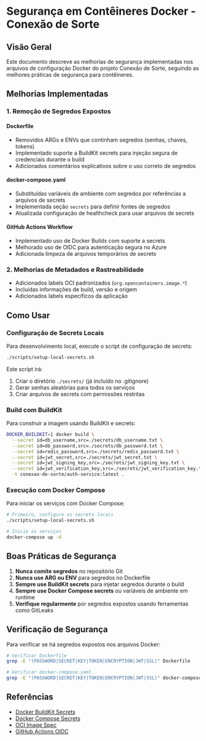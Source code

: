 # Segurança em Contêineres Docker - Conexão de Sorte

## Visão Geral

Este documento descreve as melhorias de segurança implementadas nos arquivos de configuração Docker do projeto Conexão de Sorte, seguindo as melhores práticas de segurança para contêineres.

## Melhorias Implementadas

### 1. Remoção de Segredos Expostos

#### Dockerfile
- Removidos ARGs e ENVs que continham segredos (senhas, chaves, tokens)
- Implementado suporte a BuildKit secrets para injeção segura de credenciais durante o build
- Adicionados comentários explicativos sobre o uso correto de segredos

#### docker-compose.yaml
- Substituídas variáveis de ambiente com segredos por referências a arquivos de secrets
- Implementada seção `secrets` para definir fontes de segredos
- Atualizada configuração de healthcheck para usar arquivos de secrets

#### GitHub Actions Workflow
- Implementado uso de Docker Buildx com suporte a secrets
- Melhorado uso de OIDC para autenticação segura no Azure
- Adicionada limpeza de arquivos temporários de secrets

### 2. Melhorias de Metadados e Rastreabilidade

- Adicionados labels OCI padronizados (`org.opencontainers.image.*`)
- Incluídas informações de build, versão e origem
- Adicionados labels específicos da aplicação

## Como Usar

### Configuração de Secrets Locais

Para desenvolvimento local, execute o script de configuração de secrets:

```bash
./scripts/setup-local-secrets.sh
```

Este script irá:
1. Criar o diretório `./secrets/` (já incluído no .gitignore)
2. Gerar senhas aleatórias para todos os serviços
3. Criar arquivos de secrets com permissões restritas

### Build com BuildKit

Para construir a imagem usando BuildKit e secrets:

```bash
DOCKER_BUILDKIT=1 docker build \
  --secret id=db_username,src=./secrets/db_username.txt \
  --secret id=db_password,src=./secrets/db_password.txt \
  --secret id=redis_password,src=./secrets/redis_password.txt \
  --secret id=jwt_secret,src=./secrets/jwt_secret.txt \
  --secret id=jwt_signing_key,src=./secrets/jwt_signing_key.txt \
  --secret id=jwt_verification_key,src=./secrets/jwt_verification_key.txt \
  -t conexao-de-sorte/auth-service:latest .
```

### Execução com Docker Compose

Para iniciar os serviços com Docker Compose:

```bash
# Primeiro, configure os secrets locais
./scripts/setup-local-secrets.sh

# Inicie os serviços
docker-compose up -d
```

## Boas Práticas de Segurança

1. **Nunca comite segredos** no repositório Git
2. **Nunca use ARG ou ENV** para segredos no Dockerfile
3. **Sempre use BuildKit secrets** para injetar segredos durante o build
4. **Sempre use Docker Compose secrets** ou variáveis de ambiente em runtime
5. **Verifique regularmente** por segredos expostos usando ferramentas como GitLeaks

## Verificação de Segurança

Para verificar se há segredos expostos nos arquivos Docker:

```bash
# Verificar Dockerfile
grep -E "(PASSWORD|SECRET|KEY|TOKEN|ENCRYPTION|JWT|SSL)" Dockerfile

# Verificar docker-compose.yaml
grep -E "(PASSWORD|SECRET|KEY|TOKEN|ENCRYPTION|JWT|SSL)" docker-compose.yaml
```

## Referências

- [Docker BuildKit Secrets](https://docs.docker.com/engine/reference/commandline/buildx_build/#secret)
- [Docker Compose Secrets](https://docs.docker.com/compose/use-secrets/)
- [OCI Image Spec](https://github.com/opencontainers/image-spec/blob/main/annotations.md)
- [GitHub Actions OIDC](https://docs.github.com/pt/actions/deployment/security-hardening-your-deployments/configuring-openid-connect-in-cloud-providers)
